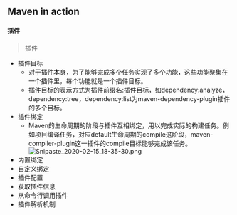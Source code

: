 ## Maven in action
#### 插件
> 插件
  * 插件目标
    * 对于插件本身，为了能够完成多个任务实现了多个功能，这些功能聚集在一个插件里，每个功能就是一个插件目标。
    * 插件目标的表示方式为插件前缀名:插件目标，如dependency:analyze，dependency:tree，dependency:list为maven-dependency-plugin插件的多个目标。
  * 插件绑定
    * Maven的生命周期的阶段与插件互相绑定，用以完成实际的构建任务。例如项目编译任务，对应default生命周期的compile这阶段，maven-compiler-plugin这一插件的compile目标能够完成该任务。
      ![Snipaste_2020-02-15_18-35-30.png](https://i.loli.net/2020/02/15/wsYalUr6W1kCRuq.png)
  * 内置绑定
  * 自定义绑定
  * 插件配置
  * 获取插件信息
  * 从命令行调用插件
  * 插件解析机制